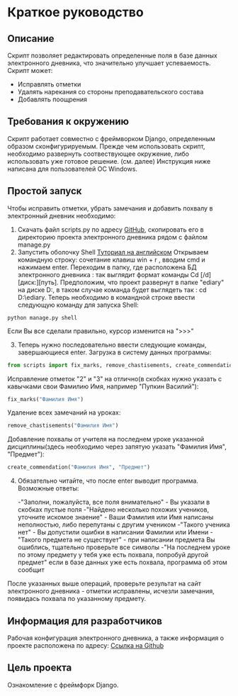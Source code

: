 # Краткое руководство

## Описание

Скрипт позволяет редактировать определенные поля в базе данных электронного дневника, что значительно улучшает успеваемость.
Скрипт может:
- Исправлять отметки
- Удалять нарекания со стороны преподавательского состава
- Добавлять поощрения

## Требования к окружению

Скрипт работает совместно с фреймворком Django, определенным образом сконфигурируемым.
Прежде чем использовать скрипт, необходимо развернуть соотвествующее окружение, либо использовать уже готовое решение. (см. далее)
Инструкция ниже написана для пользователей ОС Windows.

## Простой запуск

Чтобы исправить отметки, убрать замечания и добавить похвалу в электронный дневник необходимо:
1. Скачать файл scripts.py по адресу [GitHub](https://github.com/Rostwik/ediary/archive/refs/heads/main.zip), скопировать его в директорию проекта электронного дневника рядом с файлом manage.py
2. Запустить оболочку Shell [Туториал на английском](https://www.csestack.org/open-python-shell-django/)
Открываем командную строку: сочетание клавиш win + r , вводим cmd и нажимаем enter.
Переходим в папку, где расположена БД электронного дневника : так выглядит формат команды Cd [/d] [диск:][путь]. Предположим, что проект развернут в папке "ediary" на диске D:,
в таком случае команда будет выглядеть так : cd D:\ediary. Теперь необходимо в командной строке ввести следующую команду для запуска Shell:
   

```
python manage.py shell
```

Если Вы все сделали правильно, курсор изменится на ">>>"

3. Теперь нужно последовательно ввести следующие команды, завершающиеся enter.
Загрузка в систему данных программы:


```python
from scripts import fix_marks, remove_chastisements, create_commendation
```


Исправление отметок "2" и "3" на отлично(в скобках нужно указать с кавычками свои Фамилию Имя, например "Пупкин Василий"):

```python
fix_marks("Фамилия Имя")
```

Удаление всех замечаний на уроках:

```python
remove_chastisements("Фамилия Имя")
```

Добавление похвалы от учителя на последнем уроке указанной дисциплины(здесь необходимо через запятую указать "Фамилия Имя", "Предмет"):

```python
create_commendation("Фамилия Имя", "Предмет")
```
4.  Обязательно читайте, что после enter выводит программа. 
    Возможные ответы:
    
    -"Заполни, пожалуйста, все поля внимательно" - Вы указали в скобках пустые поля
    -"Найдено несколько похожих учеников, уточните искомое знаение" - Ваши Фамилия или Имя написаны неполностью, либо перепутаны с другим учеником 
    -"Такого ученика нет" - Вы допустили ошибки в написании Фамилии или Имени
    -"Такого предмета не существует" - при написании предмета Вы ошиблись, тщательно проверьте все символы
    -"На последнем уроке по этому предмету у тебя уже есть похвала, попробуй другой предмет" если в базе данных уже есть похвала, программа об этом сообщит
   
После указанных выше операций, проверьте результат на сайт электронного дневника - отметки исправлены, исчезли замечания, появидась похвала по указанному предмету.

## Информация для разработчиков

Рабочая конфигурация электронного дневника, а также информация о проекте расположена по адресу: [Ссылка на Github](https://github.com/devmanorg/e-diary/tree/master)


## Цель проекта

Ознакомление с фреймфорк Django. 

